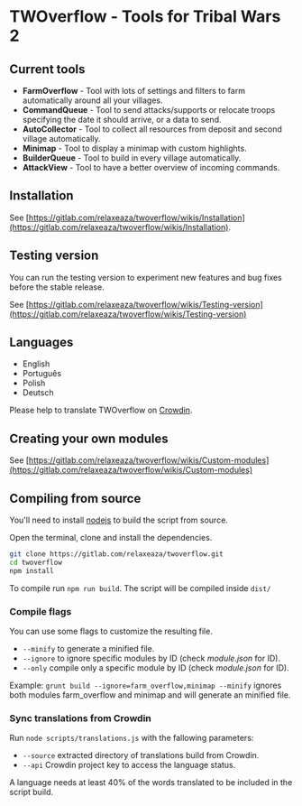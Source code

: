 # TWOverflow - Tools for Tribal Wars 2

## Current tools

- **FarmOverflow** - Tool with lots of settings and filters to farm automatically around all your villages.
- **CommandQueue** - Tool to send attacks/supports or relocate troops specifying the date it should arrive, or a data to send.
- **AutoCollector** - Tool to collect all resources from deposit and second village automatically.
- **Minimap** - Tool to display a minimap with custom highlights.
- **BuilderQueue** - Tool to build in every village automatically.
- **AttackView** - Tool to have a better overview of incoming commands.

## Installation

See [https://gitlab.com/relaxeaza/twoverflow/wikis/Installation](https://gitlab.com/relaxeaza/twoverflow/wikis/Installation).

## Testing version

You can run the testing version to experiment new features and bug fixes before the stable release.

See [https://gitlab.com/relaxeaza/twoverflow/wikis/Testing-version](https://gitlab.com/relaxeaza/twoverflow/wikis/Testing-version)

## Languages

- English
- Português
- Polish
- Deutsch

Please help to translate TWOverflow on [Crowdin](https://crowdin.com/project/twoverflow).

## Creating your own modules

See [https://gitlab.com/relaxeaza/twoverflow/wikis/Custom-modules](https://gitlab.com/relaxeaza/twoverflow/wikis/Custom-modules)

## Compiling from source

You'll need to install [nodejs](https://nodejs.org/en/download/) to build the script from source.

Open the terminal, clone and install the dependencies.

```bash
git clone https://gitlab.com/relaxeaza/twoverflow.git
cd twoverflow
npm install
```

To compile run `npm run build`. The script will be compiled inside `dist/`

### Compile flags

You can use some flags to customize the resulting file.

- `--minify` to generate a minified file.
- `--ignore` to ignore specific modules by ID (check _module.json_ for ID).
- `--only` compile only a specific module by ID (check _module.json_ for ID).

Example: `grunt build --ignore=farm_overflow,minimap --minify` ignores both modules farm_overflow and minimap and will generate an minified file.

### Sync translations from Crowdin

Run `node scripts/translations.js` with the fallowing parameters:

- `--source` extracted directory of translations build from Crowdin.
- `--api` Crowdin project key to access the language status.

A language needs at least 40% of the words translated to be included in the script build.
